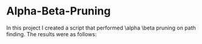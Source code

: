 # Alpha-Beta-Pruning

In this project I created a script that performed \alpha \beta pruning on path finding. The results were as follows: 

